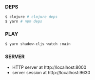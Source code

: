### DEPS
```bash
$ clojure # clojure deps
$ yarn # npm deps
```
### PLAY
```bash
$ yarn shadow-cljs watch :main
```
### SERVER
- HTTP server at http://localhost:8000
- server session at http://localhost:9630
